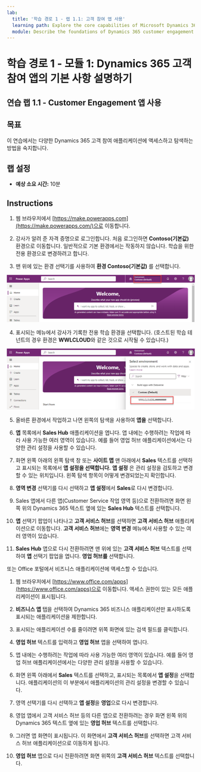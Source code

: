 ```yaml
---
lab:
  title: '학습 경로 1 - 랩 1.1: 고객 참여 앱 사용'
  learning path: Explore the core capabilities of Microsoft Dynamics 365 customer engagement apps
  module: Describe the foundations of Dynamics 365 customer engagement apps
---
```


학습 경로 1 - 모듈 1: Dynamics 365 고객 참여 앱의 기본 사항 설명하기
========================

## 연습 랩 1.1 - Customer Engagement 앱 사용 

## 목표

이 연습에서는 다양한 Dynamics 365 고객 참여 애플리케이션에 액세스하고 탐색하는 방법을 숙지합니다. 

## 랩 설정

  - **예상 소요 시간:** 10분

## Instructions

1. 웹 브라우저에서 [https://make.powerapps.com](https://make.powerapps.com/)으로 이동합니다. 

2. 강사가 알려 준 자격 증명으로 로그인합니다. 처음 로그인하면 **Contoso(기본값)** 환경으로 이동합니다. 일반적으로 기본 환경에서는 작동하지 않습니다. 학습을 위한 전용 환경으로 변경하려고 합니다. 

3.  맨 위에 있는 환경 선택기를 사용하여 **환경 Contoso(기본값)** 를 선택합니다. 

![환경 선택](media/lab-11-work-with-customer-engagement-apps-01.png)

4. 표시되는 메뉴에서 강사가 기록한 전용 학습 환경을 선택합니다. (호스트된 학습 테넌트의 경우 환경은 **WWLCLOUD**와 같은 것으로 시작될 수 있습니다.)

![환경 유효성 검사](media/lab-11-work-with-customer-engagement-apps-02.png)

5. 올바른 환경에서 작업하고 나면 왼쪽의 탐색을 사용하여 **앱을** 선택합니다. 

6. **앱** 목록에서 **Sales Hub** 애플리케이션을 엽니다. 앱 내에는 수행하려는 작업에 따라 사용 가능한 여러 영역이 있습니다. 예를 들어 영업 허브 애플리케이션에서는 다양한 관리 설정을 사용할 수 있습니다.

7. 화면 왼쪽 아래의 왼쪽 탐색 창 또는 **사이트 맵** 맨 아래에서 **Sales** 텍스트를 선택하고 표시되는 목록에서 **앱 설정을 선택합니다.** **앱 설정** 은 관리 설정을 검토하고 변경할 수 있는 위치입니다. 왼쪽 탐색 항목이 어떻게 변경되었는지 확인합니다.

8. **영역 변경** 선택기를 다시 선택하고 **앱 설정**에서 **Sales**로 다시 변경합니다.

9. Sales 앱에서 다른 앱(Customer Service 작업 영역 등)으로 전환하려면 화면 왼쪽 위의 Dynamics 365 텍스트 옆에 있는 **Sales Hub** 텍스트를 선택합니다.

10.  **앱** 선택기 팝업이 나타나고 **고객 서비스 허브**를 선택하면 **고객 서비스 허브** 애플리케이션으로 이동합니다. **고객 서비스 허브**에는 **영역 변경** 메뉴에서 사용할 수 있는 여러 영역이 있습니다.

11. **Sales Hub** 앱으로 다시 전환하려면 맨 위에 있는 **고객 서비스 허브** 텍스트를 선택하여 **앱** 선택기 팝업을 엽니다. **영업 허브를** 선택합니다.

또는 Office 포털에서 비즈니스 애플리케이션에 액세스할 수 있습니다. 

1. 웹 브라우저에서 [https://www.office.com/apps](https://www.office.com/apps)으로 이동합니다. 액세스 권한이 있는 모든 애플리케이션이 표시됩니다.

2. **비즈니스 앱** 탭을 선택하여 Dynamics 365 비즈니스 애플리케이션만 표시하도록 표시되는 애플리케이션을 제한합니다.

3. 표시되는 애플리케이션 수를 줄이려면 위쪽 화면에 있는 검색 필드를 클릭합니다.

4. **영업 허브** 텍스트를 입력하고 **영업 허브** 앱을 선택하여 엽니다.

5. 앱 내에는 수행하려는 작업에 따라 사용 가능한 여러 영역이 있습니다. 예를 들어 영업 허브 애플리케이션에서는 다양한 관리 설정을 사용할 수 있습니다.

6. 화면 왼쪽 아래에서 **Sales** 텍스트를 선택하고, 표시되는 목록에서 **앱 설정**을 선택합니다. 애플리케이션의 이 부분에서 애플리케이션의 관리 설정을 변경할 수 있습니다.

7. 영역 선택기를 다시 선택하고 **앱 설정**을 **영업**으로 다시 변경합니다.

8. 영업 앱에서 고객 서비스 허브 등의 다른 앱으로 전환하려는 경우 화면 왼쪽 위의 Dynamics 365 텍스트 옆에 있는 **영업 허브** 텍스트를 선택합니다.

9. 그러면 앱 화면이 표시됩니다. 이 화면에서 **고객 서비스 허브**를 선택하면 고객 서비스 허브 애플리케이션으로 이동하게 됩니다.

10. **영업 허브** 앱으로 다시 전환하려면 화면 위쪽의 **고객 서비스 허브** 텍스트를 선택합니다.
